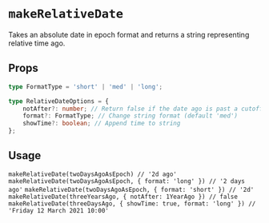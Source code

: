 
# `makeRelativeDate`

Takes an absolute date in epoch format and returns a string representing relative time ago.

## Props
```typescript
type FormatType = 'short' | 'med' | 'long';

type RelativeDateOptions = {
	notAfter?: number; // Return false if the date ago is past a cutoff
	format?: FormatType; // Change string format (default 'med')
	showTime?: boolean; // Append time to string
};
```


## Usage
`makeRelativeDate(twoDaysAgoAsEpoch) // '2d ago'`
`makeRelativeDate(twoDaysAgoAsEpoch, { format: 'long' }) // '2 days ago'`
`makeRelativeDate(twoDaysAgoAsEpoch, { format: 'short' }) // '2d'`
`makeRelativeDate(threeYearsAgo, { notAfter: 1YearAgo }) // false`
`makeRelativeDate(threeDaysAgo, { showTime: true, format: 'long' }) // 'Friday 12 March 2021 10:00'`
